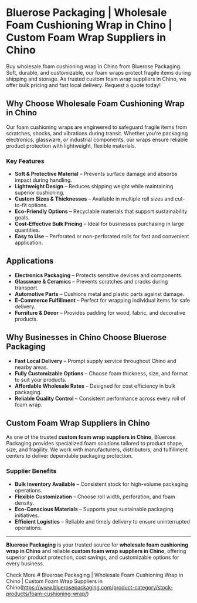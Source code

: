 # Bluerose Packaging | Wholesale Foam Cushioning Wrap in Chino | Custom Foam Wrap Suppliers in Chino

Buy wholesale foam cushioning wrap in Chino from Bluerose Packaging. Soft, durable, and customizable, our foam wraps protect fragile items during shipping and storage. As trusted custom foam wrap suppliers in Chino, we offer bulk pricing and fast local delivery. Request a quote today!

## Why Choose Wholesale Foam Cushioning Wrap in Chino

Our foam cushioning wraps are engineered to safeguard fragile items from scratches, shocks, and vibrations during transit. Whether you’re packaging electronics, glassware, or industrial components, our wraps ensure reliable product protection with lightweight, flexible materials.

### Key Features

- **Soft & Protective Material** – Prevents surface damage and absorbs impact during handling.  
- **Lightweight Design** – Reduces shipping weight while maintaining superior cushioning.  
- **Custom Sizes & Thicknesses** – Available in multiple roll sizes and cut-to-fit options.  
- **Eco-Friendly Options** – Recyclable materials that support sustainability goals.  
- **Cost-Effective Bulk Pricing** – Ideal for businesses purchasing in large quantities.  
- **Easy to Use** – Perforated or non-perforated rolls for fast and convenient application.  

## Applications

- **Electronics Packaging** – Protects sensitive devices and components.  
- **Glassware & Ceramics** – Prevents scratches and cracks during transport.  
- **Automotive Parts** – Cushions metal and plastic parts against damage.  
- **E-Commerce Fulfillment** – Perfect for wrapping individual items for safe delivery.  
- **Furniture & Décor** – Provides padding for wood, fabric, and decorative products.  

## Why Businesses in Chino Choose Bluerose Packaging

- **Fast Local Delivery** – Prompt supply service throughout Chino and nearby areas.  
- **Fully Customizable Options** – Choose foam thickness, size, and format to suit your products.  
- **Affordable Wholesale Rates** – Designed for cost efficiency in bulk packaging.  
- **Reliable Quality Control** – Consistent performance across every roll of foam wrap.  

## Custom Foam Wrap Suppliers in Chino

As one of the trusted **custom foam wrap suppliers in Chino**, Bluerose Packaging provides specialized foam solutions tailored to product shape, size, and fragility. We work with manufacturers, distributors, and fulfillment centers to deliver dependable packaging protection.

### Supplier Benefits

- **Bulk Inventory Available** – Consistent stock for high-volume packaging operations.  
- **Flexible Customization** – Choose roll width, perforation, and foam density.  
- **Eco-Conscious Materials** – Supports your sustainable packaging initiatives.  
- **Efficient Logistics** – Reliable and timely delivery to ensure uninterrupted operations.  

---

**Bluerose Packaging** is your trusted source for **wholesale foam cushioning wrap in Chino** and reliable **custom foam wrap suppliers in Chino**, offering superior product protection, cost savings, and customizable options for every business.

Check More # Bluerose Packaging | Wholesale Foam Cushioning Wrap in Chino | Custom Foam Wrap Suppliers in Chino(https://www.bluerosepackaging.com/product-category/stock-products/foam-cushioning-wrap/)

